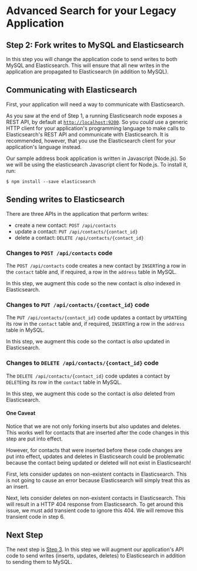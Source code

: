 # Advanced Search for your Legacy Application
## Step 2: Fork writes to MySQL and Elasticsearch

In this step you will change the application code to send writes to both MySQL and Elasticsearch. This will ensure that all new writes in the application are propagated to Elasticsearch (in addition to MySQL).

## Communicating with Elasticsearch
First, your application will need a way to communicate with Elasticsearch.

As you saw at the end of Step 1, a running Elasticsearch node exposes a
REST API, by default at [`http://localhost:9200`](http://localhost:9200).
So you _could_ use a generic HTTP client for your application's programming language to make calls to Elasticsearch's REST API and communicate with Elasticsearch. It is recommended, however, that you use the Elasticsearch client for your application's language instead.

Our sample address book application is written in Javascript (Node.js). So we will be using the elasticsearch Javascript client for Node.js. To install it, run:

    $ npm install --save elasticsearch

## Sending writes to Elasticsearch
There are three APIs in the application that perform writes:
- create a new contact: `POST /api/contacts`
- update a contact: `PUT /api/contacts/{contact_id}`
- delete a contact: `DELETE /api/contacts/{contact_id}`

### Changes to `POST /api/contacts` code
The `POST /api/contacts` code creates a new contact by `INSERT`ing a row in the `contact` table and, if required, a row in the `address` table in MySQL.

In this step, we augment this code so the new contact is _also_ indexed in Elasticsearch.

### Changes to `PUT /api/contacts/{contact_id}` code
The `PUT /api/contacts/{contact_id}` code updates a contact by `UPDATE`ing its row in the `contact` table and, if required, `INSERT`ing a row in the `address` table in MySQL.

In this step, we augment this code so the contact is _also_ updated in Elasticsearch.

### Changes to `DELETE /api/contacts/{contact_id}` code
The `DELETE /api/contacts/{contact_id}` code updates a contact by `DELETE`ing its row in the `contact` table in MySQL.

In this step, we augment this code so the contact is _also_ deleted from Elasticsearch.

#### One Caveat
Notice that we are not only forking inserts but also updates and deletes. This works well for contacts that are inserted after the code changes in this step are put into effect.

However, for contacts that were inserted before these code changes are put into effect, updates and deletes in Elasticsearch could be problematic because the contact being updated or deleted will not exist in Elasticsearch!

First, lets consider updates on non-existent contacts in Elasticsearch. This is not going to cause an error because Elasticsearch will simply treat this as an insert.

Next, lets consider deletes on non-existent contacts in Elasticsearch. This will result in a HTTP 404 response from Elasticsearch. To get around this issue, we must add transient code to ignore this 404. We will remove this transient code in step 6.

## Next Step

The next step is [Step 3](../../tree/step-2-fork-writes). In this step we will augment our application's API code to send writes (inserts, updates, deletes) to Elasticsearch in addition to sending them to MySQL.

